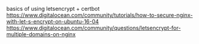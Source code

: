 basics of using letsencrypt + certbot
https://www.digitalocean.com/community/tutorials/how-to-secure-nginx-with-let-s-encrypt-on-ubuntu-16-04
https://www.digitalocean.com/community/questions/letsencrypt-for-multiple-domains-on-nginx
